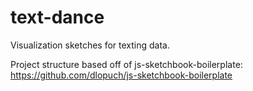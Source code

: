 text-dance
===========

Visualization sketches for texting data.

Project structure based off of js-sketchbook-boilerplate: https://github.com/dlopuch/js-sketchbook-boilerplate
